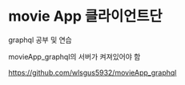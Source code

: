 # movie App 클라이언트단
graphql 공부 및 연습

movieApp_graphql의 서버가 켜져있어야 함

https://github.com/wlsgus5932/movieApp_graphql
